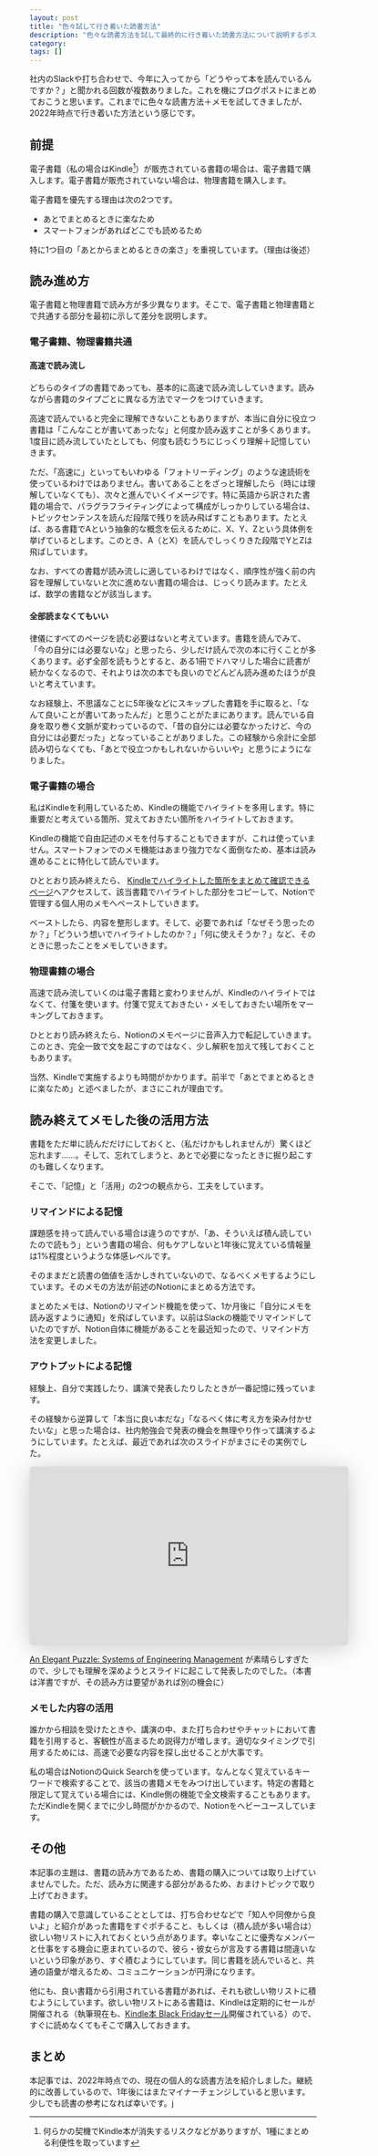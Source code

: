 ```yaml
---
layout: post
title: "色々試して行き着いた読書方法"
description: "色々な読書方法を試して最終的に行き着いた読書方法について説明するポストです"
category: 
tags: []
---
```


社内のSlackや打ち合わせで、今年に入ってから「どうやって本を読んでいるんですか？」と聞かれる回数が複数ありました。これを機にブログポストにまとめておこうと思います。これまでに色々な読書方法＋メモを試してきましたが、2022年時点で行き着いた方法という感じです。

## 前提

電子書籍（私の場合はKindle[^1]）が販売されている書籍の場合は、電子書籍で購入します。電子書籍が販売されていない場合は、物理書籍を購入します。

[^1]: 何らかの契機でKindle本が消失するリスクなどがありますが、1種にまとめる利便性を取っています

電子書籍を優先する理由は次の2つです。

- あとでまとめるときに楽なため
- スマートフォンがあればどこでも読めるため

特に1つ目の「あとからまとめるときの楽さ」を重視しています。（理由は後述）

## 読み進め方

電子書籍と物理書籍で読み方が多少異なります。そこで、電子書籍と物理書籍とで共通する部分を最初に示して差分を説明します。

### 電子書籍、物理書籍共通

#### 高速で読み流し

どちらのタイプの書籍であっても、基本的に高速で読み流ししていきます。読みながら書籍のタイプごとに異なる方法でマークをつけていきます。

高速で読んでいると完全に理解できないこともありますが、本当に自分に役立つ書籍は「こんなことが書いてあったな」と何度か読み返すことが多くあります。1度目に読み流していたとしても、何度も読むうちにじっくり理解＋記憶していきます。

ただ、「高速に」といってもいわゆる「フォトリーディング」のような速読術を使っているわけではありません。書いてあることをざっと理解したら（時には理解していなくても）、次々と進んでいくイメージです。特に英語から訳された書籍の場合で、パラグラフライティングによって構成がしっかりしている場合は、トピックセンテンスを読んだ段階で残りを読み飛ばすこともあります。たとえば、ある書籍でAという抽象的な概念を伝えるために、X、Y、Zという具体例を挙げているとします。このとき、A（とX）を読んでしっくりきた段階でYとZは飛ばしています。

なお、すべての書籍が読み流しに適しているわけではなく、順序性が強く前の内容を理解していないと次に進めない書籍の場合は、じっくり読みます。たとえば、数学の書籍などが該当します。

#### 全部読まなくてもいい

律儀にすべてのページを読む必要はないと考えています。書籍を読んでみて、「今の自分には必要ないな」と思ったら、少しだけ読んで次の本に行くことが多くあります。必ず全部を読もうとすると、ある1冊でドハマリした場合に読書が続かなくなるので、それよりは次の本でも良いのでどんどん読み進めたほうが良いと考えています。

なお経験上、不思議なことに5年後などにスキップした書籍を手に取ると、「なんて良いことが書いてあったんだ」と思うことがたまにあります。読んでいる自身を取り巻く文脈が変わっているので、「昔の自分には必要なかったけど、今の自分には必要だった」となっていることがありました。この経験から余計に全部読み切らなくても、「あとで役立つかもしれないからいいや」と思うにようになりました。

### 電子書籍の場合

私はKindleを利用しているため、Kindleの機能でハイライトを多用します。特に重要だと考えている箇所、覚えておきたい箇所をハイライトしておきます。

Kindleの機能で自由記述のメモを付与することもできますが、これは使っていません。スマートフォンでのメモ機能はあまり強力でなく面倒なため、基本は読み進めることに特化して読んでいます。

ひととおり読み終えたら、 [Kindleでハイライトした箇所をまとめて確認できるページ](https://read.amazon.co.jp/notebook)へアクセスして、該当書籍でハイライトした部分をコピーして、Notionで管理する個人用のメモへペーストしていきます。

ペーストしたら、内容を整形します。そして、必要であれば「なぜそう思ったのか？」「どういう想いでハイライトしたのか？」「何に使えそうか？」など、そのときに思ったことをメモしていきます。

### 物理書籍の場合

高速で読み流していくのは電子書籍と変わりませんが、Kindleのハイライトではなくて、付箋を使います。付箋で覚えておきたい・メモしておきたい場所をマーキングしておきます。

ひととおり読み終えたら、Notionのメモページに音声入力で転記していきます。このとき、完全一致で文を起こすのではなく、少し解釈を加えて残しておくこともあります。

当然、Kindleで実施するよりも時間がかかります。前半で「あとでまとめるときに楽なため」と述べましたが、まさにこれが理由です。

## 読み終えてメモした後の活用方法

書籍をただ単に読んだだけにしておくと、（私だけかもしれませんが）驚くほど忘れます……。そして、忘れてしまうと、あとで必要になったときに掘り起こすのも難しくなります。

そこで、「記憶」と「活用」の2つの観点から、工夫をしています。

### リマインドによる記憶

課題感を持って読んでいる場合は違うのですが、「あ、そういえば積ん読していたので読もう」という書籍の場合、何もケアしないと1年後に覚えている情報量は1%程度というような体感レベルです。

そのままだと読書の価値を活かしきれていないので、なるべくメモするようにしています。そのメモの方法が前述のNotionにまとめる方法です。

まとめたメモは、Notionのリマインド機能を使って、1か月後に「自分にメモを読み返すように通知」を飛ばしています。以前はSlackの機能でリマインドしていたのですが、Notion自体に機能があることを最近知ったので、リマインド方法を変更しました。

### アウトプットによる記憶

経験上、自分で実践したり、講演で発表したりしたときが一番記憶に残っています。

その経験から逆算して「本当に良い本だな」「なるべく体に考え方を染み付かせたいな」と思った場合は、社内勉強会で発表の機会を無理やり作って講演するようにしています。たとえば、最近であれば次のスライドがまさにその実例でした。

<iframe class="speakerdeck-iframe" frameborder="0" src="https://speakerdeck.com/player/02fd5b21c7314380abbbfdb9de14f6cc" title="An Elegant Puzzle: Systems of Engineering Management を50分でざっと知る / Learn roughly &quot;An Elegant Puzzle: Systems of Engineering Management&quot; in 50 minutes" allowfullscreen="true" mozallowfullscreen="true" webkitallowfullscreen="true" style="border: 0px; background: padding-box padding-box rgba(0, 0, 0, 0.1); margin: 0px; padding: 0px; border-radius: 6px; box-shadow: rgba(0, 0, 0, 0.2) 0px 5px 40px; width: 560px; height: 314px;" data-ratio="1.78343949044586"></iframe>

[An Elegant Puzzle: Systems of Engineering Management](https://amzn.to/3TTX8DF) が素晴らしすぎたので、少しでも理解を深めようとスライドに起こして発表したのでした。（本書は洋書ですが、その読み方は要望があれば別の機会に）

### メモした内容の活用

誰かから相談を受けたときや、講演の中、また打ち合わせやチャットにおいて書籍を引用すると、客観性が高まるため説得力が増します。適切なタイミングで引用するためには、高速で必要な内容を探し出せることが大事です。

私の場合はNotionのQuick Searchを使っています。なんとなく覚えているキーワードで検索することで、該当の書籍メモをみつけ出しています。特定の書籍と限定して覚えている場合には、Kindle側の機能で全文検索することもあります。ただKindleを開くまでに少し時間がかかるので、Notionをヘビーユースしています。

## その他

本記事の主題は、書籍の読み方であるため、書籍の購入については取り上げていませんでした。ただ、読み方に関連する部分があるため、おまけトピックで取り上げておきます。

書籍の購入で意識していることとしては、打ち合わせなどで「知人や同僚から良いよ」と紹介があった書籍をすぐポチること、もしくは（積ん読が多い場合は）欲しい物リストに入れておくという点があります。幸いなことに優秀なメンバーと仕事をする機会に恵まれているので、彼ら・彼女らが言及する書籍は間違いないという印象があり、すぐ積むようにしています。同じ書籍を読んでいると、共通の語彙が増えるため、コミュニケーションが円滑になります。

他にも、良い書籍から引用されている書籍があれば、それも欲しい物リストに積むようにしています。欲しい物リストにある書籍は、Kindleは定期的にセールが開催される（執筆現在も、[Kindle本 Black Fridayセール](https://amzn.to/3tTEnWk)開催されている）ので、すぐに読めなくてもそこで購入しておきます。

## まとめ

本記事では、2022年時点での、現在の個人的な読書方法を紹介しました。継続的に改善しているので、1年後にはまたマイナーチェンジしていると思います。少しでも読書の参考になれば幸いです。j